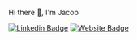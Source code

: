 Hi there 👋, I'm Jacob

[![Linkedin Badge](https://img.shields.io/badge/-Jacob_Yablonski-blue?style=for-the-badge&logo=Linkedin&logoColor=white&link=https://www.linkedin.com/in/jacobyablonski/)](https://www.linkedin.com/in/jacobyablonski/)
[![Website Badge](https://img.shields.io/badge/personal_website-00ff00?style=for-the-badge&logoColor=white&link=https://www.jyablonski.dev)](https://www.jyablonski.dev)
<!-- [![Gmail Badge](https://img.shields.io/badge/-jyablonski9@gmail.com-c14438?style=for-the-badge&logo=Gmail&logoColor=white&link=mailto:jyablonski9@gmail.com)](mailto:jyablonski9@gmail.com) -->